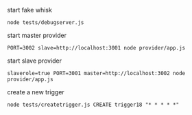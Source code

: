 start fake whisk
```
node tests/debugserver.js
```

start master provider
```
PORT=3002 slave=http://localhost:3001 node provider/app.js
```

start slave provider
```
slaverole=true PORT=3001 master=http://localhost:3002 node provider/app.js
```

create a new trigger
```
node tests/createtrigger.js CREATE trigger18 "* * * * *"
```